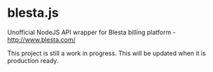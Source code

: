 # blesta.js
Unofficial NodeJS API wrapper for Blesta billing platform - http://www.blesta.com/

This project is still a work in progress. This will be updated when it is production ready.
